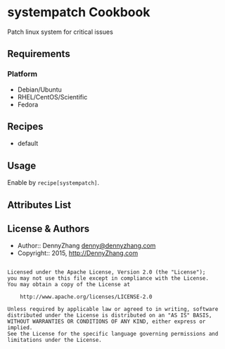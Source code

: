 systempatch Cookbook
================
Patch linux system for critical issues

Requirements
------------
### Platform
- Debian/Ubuntu
- RHEL/CentOS/Scientific
- Fedora

Recipes
-------
* default

Usage
-----

Enable by `recipe[systempatch]`.

Attributes List
---------------

License & Authors
-----------------
- Author:: DennyZhang <denny@dennyzhang.com>
- Copyright:: 2015, http://DennyZhang.com

```text

Licensed under the Apache License, Version 2.0 (the "License");
you may not use this file except in compliance with the License.
You may obtain a copy of the License at

    http://www.apache.org/licenses/LICENSE-2.0

Unless required by applicable law or agreed to in writing, software
distributed under the License is distributed on an "AS IS" BASIS,
WITHOUT WARRANTIES OR CONDITIONS OF ANY KIND, either express or implied.
See the License for the specific language governing permissions and
limitations under the License.
```
